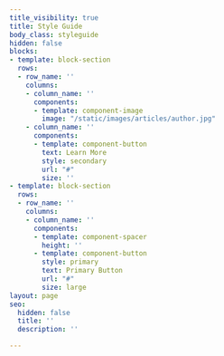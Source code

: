 ```yaml
---
title_visibility: true
title: Style Guide
body_class: styleguide
hidden: false
blocks:
- template: block-section
  rows:
  - row_name: ''
    columns:
    - column_name: ''
      components:
      - template: component-image
        image: "/static/images/articles/author.jpg"
    - column_name: ''
      components:
      - template: component-button
        text: Learn More
        style: secondary
        url: "#"
        size: ''
- template: block-section
  rows:
  - row_name: ''
    columns:
    - column_name: ''
      components:
      - template: component-spacer
        height: ''
      - template: component-button
        style: primary
        text: Primary Button
        url: "#"
        size: large
layout: page
seo:
  hidden: false
  title: ''
  description: ''

---
```

